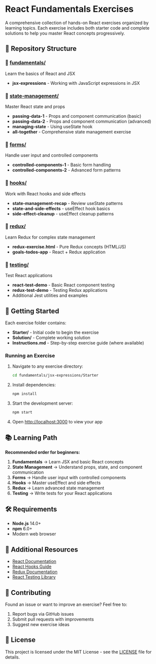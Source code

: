 # React Fundamentals Exercises

A comprehensive collection of hands-on React exercises organized by learning topics. Each exercise includes both starter code and complete solutions to help you master React concepts progressively.

## 📁 Repository Structure

### 🎯 [fundamentals/](./fundamentals/)
Learn the basics of React and JSX
- **jsx-expressions** - Working with JavaScript expressions in JSX

### 🔄 [state-management/](./state-management/)
Master React state and props
- **passing-data-1** - Props and component communication (basic)
- **passing-data-2** - Props and component communication (advanced)
- **managing-state** - Using useState hook
- **all-together** - Comprehensive state management exercise

### 📝 [forms/](./forms/)
Handle user input and controlled components
- **controlled-components-1** - Basic form handling
- **controlled-components-2** - Advanced form patterns

### 🎣 [hooks/](./hooks/)
Work with React hooks and side effects
- **state-management-recap** - Review useState patterns
- **state-and-side-effects** - useEffect hook basics
- **side-effect-cleanup** - useEffect cleanup patterns

### 🏪 [redux/](./redux/)
Learn Redux for complex state management
- **redux-exercise.html** - Pure Redux concepts (HTML/JS)
- **goals-todos-app** - React + Redux application

### 🧪 [testing/](./testing/)
Test React applications
- **react-test-demo** - Basic React component testing
- **redux-test-demo** - Testing Redux applications
- Additional Jest utilities and examples

## 🚀 Getting Started

Each exercise folder contains:
- **Starter/** - Initial code to begin the exercise
- **Solution/** - Complete working solution
- **Instructions.md** - Step-by-step exercise guide (where available)

### Running an Exercise

1. Navigate to any exercise directory:
   ```bash
   cd fundamentals/jsx-expressions/Starter
   ```

2. Install dependencies:
   ```bash
   npm install
   ```

3. Start the development server:
   ```bash
   npm start
   ```

4. Open [http://localhost:3000](http://localhost:3000) to view your app

## 📚 Learning Path

**Recommended order for beginners:**

1. **Fundamentals** → Learn JSX and basic React concepts
2. **State Management** → Understand props, state, and component communication
3. **Forms** → Handle user input with controlled components
4. **Hooks** → Master useEffect and side effects
5. **Redux** → Learn advanced state management
6. **Testing** → Write tests for your React applications

## 🛠 Requirements

- **Node.js** 14.0+ 
- **npm** 6.0+
- Modern web browser

## 📖 Additional Resources

- [React Documentation](https://reactjs.org/docs/getting-started.html)
- [React Hooks Guide](https://reactjs.org/docs/hooks-intro.html)
- [Redux Documentation](https://redux.js.org/)
- [React Testing Library](https://testing-library.com/docs/react-testing-library/intro/)

## 🤝 Contributing

Found an issue or want to improve an exercise? Feel free to:
1. Report bugs via GitHub issues
2. Submit pull requests with improvements
3. Suggest new exercise ideas

## 📄 License

This project is licensed under the MIT License - see the [LICENSE](LICENSE) file for details.
